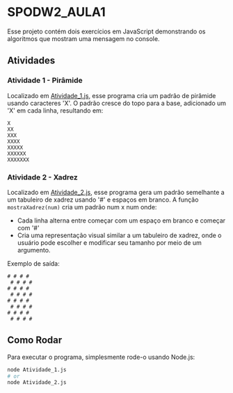 # SPODW2_AULA1

Esse projeto contém dois exercícios em JavaScript demonstrando os algoritmos que mostram uma mensagem no console.

## Atividades

### Atividade 1 - Pirâmide
Localizado em [Atividade_1.js](Atividade_1.js), esse programa cria um padrão de pirâmide usando caracteres 'X'.
O padrão cresce do topo para a base, adicionado um 'X' em cada linha, resultando em: 
```
X
XX
XXX
XXXX
XXXXX
XXXXXX
XXXXXXX
```

### Atividade 2 - Xadrez
Localizado em [Atividade_2.js](Atividade_2.js), esse programa gera um padrão semelhante a um tabuleiro de xadrez usando '#' e espaços em branco.
A função `mostraXadrez(num)` cria um padrão num x num onde: 
- Cada linha alterna entre começar com um espaço em branco e começar com '#'
- Cria uma representação visual similar a um tabuleiro de xadrez, onde o usuário pode escolher e modificar seu tamanho por meio de um argumento.

Exemplo de saída:
```
# # # # 
 # # # #
# # # # 
 # # # #
# # # # 
 # # # #
# # # # 
 # # # #
```

## Como Rodar
Para executar o programa, simplesmente rode-o usando Node.js: 
```bash
node Atividade_1.js
# or
node Atividade_2.js
```